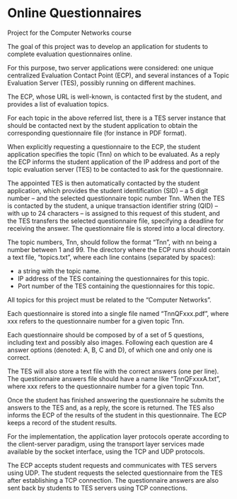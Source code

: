 # Online Questionnaires
 Project for the Computer Networks course

The goal of this project was to develop an application for students to complete evaluation questionnaires online.

For this purpose, two server applications were considered: one unique centralized Evaluation Contact Point (ECP), and several instances of a Topic Evaluation Server (TES), possibly running on different machines.

The ECP, whose URL is well-known, is contacted first by the student, and provides a list of evaluation topics.

For each topic in the above referred list, there is a TES server instance that should be contacted next by the student application to obtain the corresponding questionnaire file (for instance in PDF format).

When explicitly requesting a questionnaire to the ECP, the student application specifies the topic (Tnn) on which to be evaluated. As a reply the ECP informs the student application of the IP address and port of the topic evaluation server (TES) to be contacted to ask for the questionnaire.

The appointed TES is then automatically contacted by the student application, which provides the student identification (SID) – a 5 digit number – and the selected questionnaire topic number Tnn. When the TES is contacted by the student, a unique transaction identifier string (QID) – with up to 24 characters – is assigned to this request of this student, and the TES transfers the selected questionnaire file, specifying a deadline for receiving the answer. The questionnaire file is stored into a local directory.

The topic numbers, Tnn, should follow the format “Tnn”, with nn being a number between 1 and 99. The directory where the ECP runs should contain a text file, “topics.txt”, where each line contains (separated by spaces):
- a string with the topic name.
- IP address of the TES containing the questionnaires for this topic.
- Port number of the TES containing the questionnaires for this topic.

All topics for this project must be related to the “Computer Networks”.

Each questionnaire is stored into a single file named “TnnQFxxx.pdf”, where xxx refers to the questionnaire number for a given topic Tnn.

Each questionnaire should be composed by of a set of 5 questions, including text and possibly also images. Following each question are 4 answer options (denoted: A, B, C and D), of which one and only one is correct.

The TES will also store a text file with the correct answers (one per line). The questionnaire answers file should have a name like “TnnQFxxxA.txt”, where xxx refers to the questionnaire number for a given topic Tnn.

Once the student has finished answering the questionnaire he submits the answers to the TES and, as a reply, the score is returned. The TES also informs the ECP of the results of the student in this questionnaire. The ECP keeps a record of the student results.

For the implementation, the application layer protocols operate according to the client-server paradigm, using the transport layer services made available by the socket interface, using the TCP and UDP protocols.

The ECP accepts student requests and communicates with TES servers using UDP. The student requests the selected questionnaire from the TES after establishing a TCP connection. The questionnaire answers are also sent back by students to TES servers using TCP connections.
